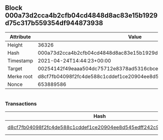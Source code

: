 ## Block 000a73d2cca4b2cfb04cd4848d8ac83e15b1929d75c317b559354df944873938

Attribute | Value
--- | ---
Height | 36326
Hash | 000a73d2cca4b2cfb04cd4848d8ac83e15b1929d75c317b559354df944873938
Timestamp | 2021-04-24T14:44:23+00:00
Target | 00254142f49eaaa504dc75712e8378ad5316cbcead634704b3734b6271167cc4
Merke root | d8cf7fb04098f2fc4de588c1cddef1ce20904ee8d545edff242c9e888ea0aa98
Nonce | 653889586

```

```

### Transactions

Hash | Amount
--- | ---
[d8cf7fb04098f2fc4de588c1cddef1ce20904ee8d545edff242c9e888ea0aa98](d8cf7fb04098f2fc4de588c1cddef1ce20904ee8d545edff242c9e888ea0aa98.md) | 10.00000000 SKEPTI 
